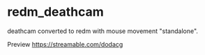 # redm_deathcam
deathcam converted to redm with mouse movement
"standalone".

Preview
https://streamable.com/dodacg
